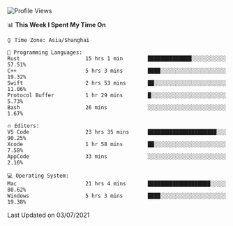 <!--START_SECTION:waka-->
![Profile Views](http://img.shields.io/badge/Profile%20Views-3-blue)

📊 **This Week I Spent My Time On** 

```text
⌚︎ Time Zone: Asia/Shanghai

💬 Programming Languages: 
Rust                     15 hrs 1 min        ██████████████░░░░░░░░░░░   57.51% 
C++                      5 hrs 3 mins        ████░░░░░░░░░░░░░░░░░░░░░   19.32% 
Swift                    2 hrs 53 mins       ██░░░░░░░░░░░░░░░░░░░░░░░   11.06% 
Protocol Buffer          1 hr 29 mins        █░░░░░░░░░░░░░░░░░░░░░░░░   5.73% 
Bash                     26 mins             ░░░░░░░░░░░░░░░░░░░░░░░░░   1.67%

🔥 Editors: 
VS Code                  23 hrs 35 mins      ██████████████████████░░░   90.25% 
Xcode                    1 hr 58 mins        ██░░░░░░░░░░░░░░░░░░░░░░░   7.58% 
AppCode                  33 mins             ░░░░░░░░░░░░░░░░░░░░░░░░░   2.16%

💻 Operating System: 
Mac                      21 hrs 4 mins       ████████████████████░░░░░   80.62% 
Windows                  5 hrs 3 mins        ████░░░░░░░░░░░░░░░░░░░░░   19.38%

```


 Last Updated on 03/07/2021
<!--END_SECTION:waka-->
